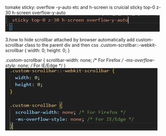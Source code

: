 tomake sticky: overflow -y-auto etc and h-screen is cruicial
sticky top-0 z-30 h-screen overflow-y-auto
![alt text](image.png)

3.how to hide scrollbar attached by browser automatically
add custom-scrollbar class to the parent div
and then css
.custom-scrollbar::-webkit-scrollbar {
  width: 0;
  height: 0;
}

.custom-scrollbar {
  scrollbar-width: none; /* For Firefox */
  -ms-overflow-style: none; /* For IE/Edge */
}
![alt text](image-1.png)
```css